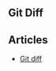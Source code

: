 ## Git Diff

## Articles
- [Git diff](https://www.atlassian.com/git/tutorials/saving-changes/git-diff)